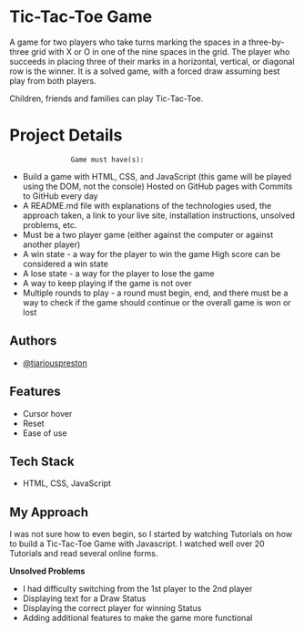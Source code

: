 
# Tic-Tac-Toe Game

A game for two players who take turns marking the spaces 
in a three-by-three grid with X or O in one of the nine 
spaces in the grid. The player who succeeds in placing 
three of their marks in a horizontal, vertical, or 
diagonal row is the winner. It is a solved game, with a 
forced draw assuming best play from both players.

Children, friends and families can play Tic-Tac-Toe.

# Project Details
                   Game must have(s):
- Build a game with HTML, CSS, and JavaScript (this game will be played using the DOM, not the console) Hosted on GitHub pages with Commits to GitHub every day
- A README.md file with explanations of the technologies used, the approach taken, a link to your live site, installation instructions, unsolved problems, etc.
- Must be a two player game (either against the computer or against another player)
- A win state - a way for the player to win the game High score can be considered a win state
- A lose state - a way for the player to lose the game
- A way to keep playing if the game is not over
- Multiple rounds to play - a round must begin, end, and there must be a way to check if the game should continue or the overall game is won or lost
## Authors

- [@tiariouspreston](https://github.com/tpreston06/SimpleGame.github.io.git)


## Features

- Cursor hover
- Reset
- Ease of use


## Tech Stack

* HTML, CSS, JavaScript




## My Approach

I was not sure how to even begin, so I started by watching Tutorials on how to build a Tic-Tac-Toe Game with Javascript.
I watched well over 20 Tutorials and read several online forms.

**Unsolved Problems**
- I had difficulty switching from the 1st player to the 2nd player
- Displaying text for a Draw Status
- Displaying the correct player for winning Status
- Adding additional features to make the game more functional
